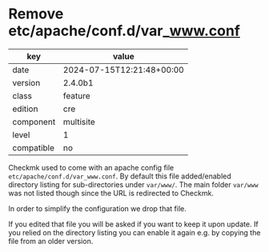 [//]: # (werk v2)
# Remove etc/apache/conf.d/var_www.conf

key        | value
---------- | ---
date       | 2024-07-15T12:21:48+00:00
version    | 2.4.0b1
class      | feature
edition    | cre
component  | multisite
level      | 1
compatible | no

Checkmk used to come with an apache config file `etc/apache/conf.d/var_www.conf`.
By default this file added/enabled directory listing for sub-directories under `var/www/`.
The main folder `var/www` was not listed though since the URL is redirected to Checkmk.

In order to simplify the configuration we drop that file.

If you edited that file you will be asked if you want to keep it upon update.
If you relied on the directory listing you can enable it again e.g. by copying the file from an older version.
